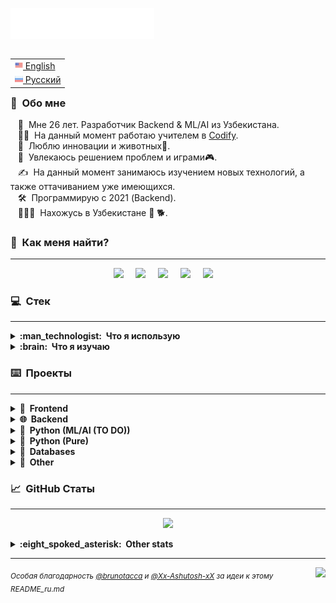 <img src="images/svg/header_ru.svg"></img>

<table align="right">
 <tr><td><a href="README.md"><img src="images/us.png" height="13"> English</a></td></tr>
 <tr><td><a href="README_ru.md"><img src="images/ru_s.png" height="13"> Русский</a></td></tr>
</table>

### :space_invader: &nbsp;Обо мне
&nbsp;&nbsp;&nbsp;:standing_person: &nbsp;Мне 26 лет. Разработчик Backend & ML/AI из Узбекистана.\
&nbsp;&nbsp;&nbsp;:technologist: &nbsp;На данный момент работаю учителем в [Codify](https://codifylab.uz/). \
&nbsp;&nbsp;&nbsp;:seedling: &nbsp;Люблю инновации и животных:dog:.\
&nbsp;&nbsp;&nbsp;:heartbeat: &nbsp;Увлекаюсь решением проблем и играми:video_game:.\
&nbsp;&nbsp;&nbsp;:writing_hand: &nbsp;На данный момент занимаюсь изучением новых технологий, а также оттачиванием уже имеющихся.\
&nbsp;&nbsp;&nbsp;:hammer_and_wrench: &nbsp;Программирую с 2021 (Backend).\
&nbsp;&nbsp;&nbsp;:family_man_man_boy: &nbsp;Нахожусь в Узбекистане :dog: :dog2:.


### :link: &nbsp;Как меня найти?
<hr/>

<p align="center">
	<a href="mailto:mihail999999999@gmail.com?subject=From%20Github"><img src="https://ggwmwgg.github.io/images/svg/gmail.svg" /></a>&nbsp;&nbsp;&nbsp;&nbsp;
	<a href="https://steamcommunity.com/id/ggwm/"><img src="https://ggwmwgg.github.io/images/svg/steam.svg" /></a>&nbsp;&nbsp;&nbsp;&nbsp;
	<a href="https://www.instagram.com/ggwmwgg/"><img src="https://ggwmwgg.github.io/images/svg/instagram.svg" /></a>&nbsp;&nbsp;&nbsp;&nbsp;
	<a href="https://ggwmm.t.me/"><img src="https://ggwmwgg.github.io/images/svg/telegram.svg" /></a>&nbsp;&nbsp;&nbsp;&nbsp;
	<a href="https://www.linkedin.com/in/ggwm/"><img src="https://ggwmwgg.github.io/images/svg/linkedin.svg" /></a>&nbsp;&nbsp;&nbsp;&nbsp;
</p>


### :computer: &nbsp;Стек
<hr/>

<details>
  <summary><b>:man_technologist: &nbsp;Что я использую</b></summary>
  <br/>
	<img src="https://ggwmwgg.github.io/images/svg/html5.svg" alt="HTML5"/>
	<img src="https://ggwmwgg.github.io/images/svg/c.svg" alt="C"/>
	<img src="https://ggwmwgg.github.io/images/svg/javascript.svg" alt="JavaScript"/>
	<img src="https://ggwmwgg.github.io/images/svg/python.svg" alt="Python"/>
	<img src="https://ggwmwgg.github.io/images/svg/markdown.svg" alt="Markdown"/>
	<img src="https://ggwmwgg.github.io/images/svg/selenium.svg" alt="Selenium"/>
	<img src="https://ggwmwgg.github.io/images/svg/flask.svg" alt="Flask"/>
	<img src="https://ggwmwgg.github.io/images/svg/django.svg" alt="Django"/>
	<img src="https://ggwmwgg.github.io/images/svg/aiogram.svg" alt="aiogram"/>
	<img src="https://ggwmwgg.github.io/images/svg/bs4.svg" alt="bs4"/>
	<img src="https://ggwmwgg.github.io/images/svg/csv.svg" alt="csv"/>
	<img src="https://ggwmwgg.github.io/images/svg/requests.svg" alt="requests"/>
	<img src="https://ggwmwgg.github.io/images/svg/json.svg" alt="json"/>
	<br/>
	<br/>
	<img src="https://ggwmwgg.github.io/images/svg/mysql.svg" alt="MySQL"/>
	<img src="https://ggwmwgg.github.io/images/svg/sqlite.svg" alt="sqlite3"/>
	<img src="https://ggwmwgg.github.io/images/svg/sqlalchemy.svg" alt="SQLAlchemy"/>
	<img src="https://ggwmwgg.github.io/images/svg/redis.svg" alt="redis"/>
	<img src="https://ggwmwgg.github.io/images/svg/postgresql.svg" alt="PostgreSQL"/>
	<br/>
	<br/>
	<img src="https://ggwmwgg.github.io/images/svg/twilio.svg" alt="Twilio"/>
	<img src="https://ggwmwgg.github.io/images/svg/binance.svg" alt="Binance"/>
	<img src="https://ggwmwgg.github.io/images/svg/.svg" alt=""/>
	<img src="https://ggwmwgg.github.io/images/svg/.svg" alt=""/>
	<img src="https://ggwmwgg.github.io/images/svg/.svg" alt=""/>
	<br/>
	<br/>
	<img src="https://ggwmwgg.github.io/images/svg/windows.svg" alt="Windows"/>
	<img src="https://ggwmwgg.github.io/images/svg/ios.svg" alt="IOS"/>
	<img src="https://ggwmwgg.github.io/images/svg/mac_os.svg" alt="MacOS"/>
	<img src="https://ggwmwgg.github.io/images/svg/powershell.svg" alt="PowerShell"/>
	<img src="https://ggwmwgg.github.io/images/svg/windows_terminal.svg" alt="Win terminal"/>
	<br/>
	<br/>
	<img src="https://ggwmwgg.github.io/images/svg/git.svg" alt="Git"/>
	<img src="https://ggwmwgg.github.io/images/svg/vsc.svg" alt="VSCode"/>
	<img src="https://ggwmwgg.github.io/images/svg/pycharm.svg" alt="PyCharm"/>
	<img src="https://ggwmwgg.github.io/images/svg/notepad.svg" alt="Notepad++"/>
	<img src="https://ggwmwgg.github.io/images/svg/google_chrome.svg" alt="Chrome"/>
	<img src="https://ggwmwgg.github.io/images/svg/opera.svg" alt="Opera"/>
	<img src="https://ggwmwgg.github.io/images/svg/brave.svg" alt="Brave"/>
	<img src="https://ggwmwgg.github.io/images/svg/tor.svg" alt="Tor"/>
	<img src="https://ggwmwgg.github.io/images/svg/github.svg" alt="Github"/>
	<img src="https://ggwmwgg.github.io/images/svg/ms_excel.svg" alt="MS Excel"/>
	<img src="https://ggwmwgg.github.io/images/svg/ms_word.svg" alt="MS Word"/>
	<img src="https://ggwmwgg.github.io/images/svg/prezi.svg" alt="Prezi"/>
	<br/>
	<br/>
	<br/>
</details>

<details>
  <summary><b>:brain: &nbsp;Что я изучаю</b></summary>
  <br/>
	<img src="https://ggwmwgg.github.io/images/svg/aiohttp.svg" alt="aiohttp"/>
	<img src="https://ggwmwgg.github.io/images/svg/asyncio.svg" alt="asyncio"/>
	<img src="https://ggwmwgg.github.io/images/svg/tensorflow.svg" alt="TensorFlow"/>
	<img src="https://ggwmwgg.github.io/images/svg/numpy.svg" alt="NumPy"/>
	<img src="https://ggwmwgg.github.io/images/svg/pandas.svg" alt="Pandas"/>
	<img src="https://ggwmwgg.github.io/images/svg/pytorch.svg" alt="PyTorch"/>
	<br/>
	<br/>
	<img src="https://ggwmwgg.github.io/images/svg/mongodb.svg" alt="MongoDB"/>
	<img src="https://ggwmwgg.github.io/images/svg/ms_sql.svg" alt="Microsoft SQL Server"/>
	<img src="https://ggwmwgg.github.io/images/svg/oracle.svg" alt="Oracle"/>
	<br/>
	<br/>
	<img src="https://ggwmwgg.github.io/images/svg/airflow.svg" alt="Airflow"/>
	<img src="https://ggwmwgg.github.io/images/svg/gitlab.svg" alt="Gitlab"/>
	<img src="https://ggwmwgg.github.io/images/svg/heroku.svg" alt="Heroku"/>
	<img src="https://ggwmwgg.github.io/images/svg/amazon_aws.svg" alt="Amazon AWS"/>
	<img src="https://ggwmwgg.github.io/images/svg/google_cloud.svg" alt="Google Cloud"/>
	<img src="https://ggwmwgg.github.io/images/svg/ms_azure.svg" alt="Microsoft Azure"/>
	<img src="https://ggwmwgg.github.io/images/svg/cloudflare.svg" alt="Cloudflare"/>
	<br/>
	<br/>
	<img src="https://ggwmwgg.github.io/images/svg/ubuntu.svg" alt="Ubuntu"/>
	<img src="https://ggwmwgg.github.io/images/svg/linux.svg" alt="Linux"/>
	<img src="https://ggwmwgg.github.io/images/svg/shell.svg" alt="Shellscipt"/>
	<img src="https://ggwmwgg.github.io/images/svg/sublime.svg" alt="Sublime Text"/>
	<img src="https://ggwmwgg.github.io/images/svg/bash.svg" alt="Bash"/>
	<br/>
	<br/>
	<br/>
</details>

### :keyboard: &nbsp;Проекты
<hr/>
<details>
	<summary><b>🎨 &nbsp;Frontend</b></summary>
	<br/>
		<ul style="list-style-type: none">
		<li>
			<details>
				<summary><b>HTML/CSS</b></summary>
				<blockquote>HTML+CSS Based projects (backend not included)</blockquote>
					<ul>
						<li><a href="https://github.com/ggwmwgg/cs50web/tree/main/google" target="_blank">Google Search (CS50 Web)</a></li>
					</ul>
			</details>
		</li>
		<li>
			<details>
				<summary><b>JavaScript</b></summary>
				<blockquote>JavaScript based projects</blockquote>
				<ul>
					<li><a href="https://github.com/ggwmwgg/jb/tree/main/Coffee_Machine_JS" target="_blank">Coffee Machine (Challenging)</a></li>
					<li><a href="https://github.com/ggwmwgg/jb/tree/main/Hangman_JS" target="_blank">Hangman (Hard)</a></li>
					<li><a href="https://github.com/ggwmwgg/jb/tree/main/Simple_Currency_Converter_JS" target="_blank">Simple Currency Converter (Medium)</a></li>
					<li><a href="https://github.com/ggwmwgg/jb/tree/main/Zookeeper_JS" target="_blank">Zookeeper (Easy)</a></li>
					<li><a href="https://github.com/ggwmwgg/cs50web/tree/main/mail" target="_blank">Mail (CS50 Web)</a></li>
				</ul>
			</details>
		</li>
	</ul>
</details>
<details>
	<summary><b>🌐 &nbsp;Backend</b></summary>
	<br/>
	<ul style="list-style-type: none">
		<li>
			<details>
				<summary><b>Flask</b></summary>
				<blockquote>Flask based projects</blockquote>
					<ul>
						<li><a href="https://github.com/ggwmwgg/cs50/tree/main/CS50_Final" target="_blank">My Portfolio Website (CS50 Web)</a></li>
						<li><a href="https://github.com/ggwmwgg/cs50/tree/main/FLSK_Birthdays" target="_blank">Birthdays (CS50 Web)</a></li>
						<li><a href="https://github.com/ggwmwgg/cs50/tree/main/FLSK_Finance" target="_blank">Finance (CS50 Web)</a></li>
					</ul>
			</details>
		</li>
		<li>
			<details>
				<summary><b>Django</b></summary>
				<blockquote>Django based projects</blockquote>
				<ul>
					<li><a href="https://github.com/ggwmwgg/cs50web/tree/main/wiki" target="_blank">Wiki (CS50 Web)</a></li>
					<li><a href="https://github.com/ggwmwgg/cs50web/tree/main/commerce" target="_blank">Commerce (CS50 Web)</a></li>
					<li><a href="https://github.com/ggwmwgg/cs50web/tree/main/mail" target="_blank">Mail (CS50 Web)</a></li>
					<li><a href="https://github.com/ggwmwgg/cs50web/tree/main/twitter" target="_blank">Twitter (CS50 Web)</a></li>
					<li><a href="https://github.com/ggwmwgg/cs50web/tree/main/cs50web_final" target="_blank">Final Project (CS50 Web)</a></li>
				</ul>
			</details>
		</li>
		<li>
			<details>
				<summary><b>Async</b></summary>
				<blockquote>Python asynchronous projects</blockquote>
					<ul>
						<li><a href="https://github.com/ggwmwgg/tgbot" target="_blank">Telegram Bot Template</a></li>
						<li><a href="https://github.com/ggwmwgg/tgbot/tree/cafe_bot" target="_blank">Telegram for Cafe (example)</a></li>
					</ul>
			</details>
		</li>
		<li>
			<details>
				<summary><b>Other</b></summary>
				<blockquote>Other backend projects</blockquote>
				<ul>
					<li><a href="https://github.com/ggwmwgg/jb/tree/main/Scraper_HS" target="_blank">Scraper</a></li>
				</ul>
			</details>
		</li>
	</ul>
</details>
<details>
	<summary><b>🤖 &nbsp;Python (ML/AI (TO DO))</b></summary>
	<br/>
	<blockquote>Python ML/AI based projects</blockquote>
	<ul>
		<li><a href="https://github.com/ggwmwgg/" target="_blank">TO DO</a></li>
	</ul>
</details>
<details>
	<summary><b>🧪 &nbsp;Python (Pure)</b></summary>
	<br/>
	<blockquote>Проекты на чистом Python</blockquote>
	<ul>
		<li><a href="https://github.com/ggwmwgg/jb/tree/main/Arithmetic_HS" target="_blank">Arithmetic Exam Application</a></li>
		<li><a href="https://github.com/ggwmwgg/jb/tree/main/Calculator_HS" target="_blank">Smart Calculator</a></li>
		<li><a href="https://github.com/ggwmwgg/jb/tree/main/Easyrider_HS" target="_blank">Easy Rider Bus Company</a></li>
		<li><a href="https://github.com/ggwmwgg/jb/tree/main/Flashcards_HS" target="_blank">Flashcards</a></li>
		<li><a href="https://github.com/ggwmwgg/jb/tree/main/SCB_HS" target="_blank">Simple Chatty Bot</a></li>
		<li><a href="https://github.com/ggwmwgg/jb/tree/main/Zookeeper_HS" target="_blank">Zookeeper</a></li>
		<li><a href="https://github.com/ggwmwgg/cs50/tree/main/Py_Cash" target="_blank">Cash</a></li>
		<li><a href="https://github.com/ggwmwgg/cs50/tree/main/Py_DNA" target="_blank">DNA</a></li>
		<li><a href="https://github.com/ggwmwgg/cs50/tree/main/Py_Mario" target="_blank">Mario</a></li>
		<li><a href="https://github.com/ggwmwgg/cs50/tree/main/Py_Readability" target="_blank">Readability</a></li>
		<li><a href="https://github.com/ggwmwgg/jb/blob/main/TicTacToe_HS" target="_blank">TicTacToe</a></li>
	</ul>
</details>
<details>
	<summary><b>💾 &nbsp;Databases</b></summary>
	<br/>
	<blockquote>Database based projects</blockquote>
		<ul>
			<li><a href="https://github.com/ggwmwgg/jb/tree/main/Calculator_for_Investors_HS" target="_blank">Calculator for Investors</a></li>
			<li><a href="https://github.com/ggwmwgg/jb/tree/main/Food_Blog_Backend_HS" target="_blank">Food Blog Backend</a></li>
			<li><a href="https://github.com/ggwmwgg/jb/tree/main/SCB_HS" target="_blank">Simple Chatty Bot</a></li>
			<li><a href="https://github.com/ggwmwgg/jb/tree/main/Simple_Banking_System_HS" target="_blank">Simple Banking System</a></li>
			<li><a href="https://github.com/ggwmwgg/jb/tree/main/TO_DO_List_HS" target="_blank">TO DO List</a></li>
			<li><a href="https://github.com/ggwmwgg/cs50/tree/main/SQL_Movies" target="_blank">SQL Requests repo</a></li>
			<li><a href="https://github.com/ggwmwgg/cs50/tree/main/FLSK_Birthdays" target="_blank">Birthdays</a></li>
			<li><a href="https://github.com/ggwmwgg/cs50/tree/main/FLSK_Finance" target="_blank">Finance</a></li>
			<li><a href="https://github.com/ggwmwgg/tgbot/tree/cafe_bot" target="_blank">Telegram for Cafe (example)</a></li>
		</ul>
</details>
<details>
	<summary><b>🧠 &nbsp;Other</b></summary>
	<br/>
	<blockquote>Other projects</blockquote>
	<ul>
		<li><a href="https://github.com/ggwmwgg/cs50/tree/main/HCJs_Trivia" target="_blank">Trivia (HTML)</a></li>
	</ul>
</details>

### :chart_with_upwards_trend: &nbsp;GitHub Статы
<hr/>
<p align="center">
        <img height="137px" src="https://github-readme-stats.vercel.app/api?username=ggwmwgg&bg_color=00000000&hide_title=true&hide_border=true&show_icons=true&include_all_commits=true&count_private=true&line_height=21&theme=tokyonight&locale=ru" />
</p>
<details>
  <summary><b>:eight_spoked_asterisk: &nbsp;Other stats</b></summary>
  <br/>
    <p align="center">
        <img height="137px" src="https://streak-stats.demolab.com?user=ggwmwgg&theme=tokyonight&hide_border=true&background=DD272700&locale=ru" />
        <img height="137px" src="https://github-readme-stats.vercel.app/api/top-langs/?username=ggwmwgg&bg_color=00000000&hide=html,css&hide_title=false&hide_border=true&layout=compact&langs_count=8&theme=tokyonight&locale=ru" />
    </p>
</details>

<hr/>


<p>
    <img align="right" src="https://komarev.com/ghpvc/?username=ggwmwgg&style=flat-square"></img>
<sub><i>Особая благодарность <a href="https://github.com/brunotacca">@brunotacca</a> и <a href="https://github.com/Xx-Ashutosh-xX">@Xx-Ashutosh-xX</a> за идеи к этому README_ru.md</i></sub>
</p>
